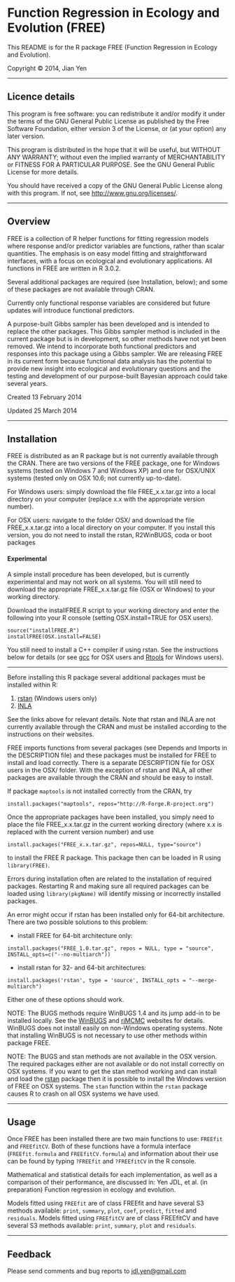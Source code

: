 # Function Regression in Ecology and Evolution (FREE)

This README is for the R package FREE (Function Regression in Ecology and Evolution).

Copyright &copy; 2014, Jian Yen

*****

## Licence details
This program is free software: you can redistribute it and/or modify
it under the terms of the GNU General Public License as published by
the Free Software Foundation, either version 3 of the License, or
(at your option) any later version.

This program is distributed in the hope that it will be useful,
but WITHOUT ANY WARRANTY; without even the implied warranty of
MERCHANTABILITY or FITNESS FOR A PARTICULAR PURPOSE.  See the
GNU General Public License for more details.

You should have received a copy of the GNU General Public License
along with this program.  If not, see <http://www.gnu.org/licenses/>.

*****

## Overview
FREE is a collection of R helper functions for fitting regression models where response and/or predictor variables are functions, rather than scalar quantities. The emphasis is on easy model fitting and straightforward interfaces, with a focus on ecological and evolutionary applications. All functions in FREE are written in R 3.0.2.

Several additional packages are required (see Installation, below); and some of these packages are not available through CRAN.

Currently only functional response variables are considered but future updates will introduce functional predictors.

A purpose-built Gibbs sampler has been developed and is intended to replace the other packages. This Gibbs sampler method is included in the current package but is in development, so other methods have not yet been removed. We intend to incorporate both functional predictors and responses into this package using a Gibbs sampler. We are releasing FREE in its current form because functional data analysis has the potential to provide new insight into ecological and evolutionary questions and the testing and development of our purpose-built Bayesian approach could take several years.


Created 13 February 2014

Updated 25 March 2014

*****

## Installation
FREE is distributed as an R package but is not currently available through the CRAN. There are two versions of the FREE package, one for Windows systems (tested on Windows 7 and Windows XP) and one for OSX/UNIX systems (tested only on OSX 10.6; not currently up-to-date).

For Windows users: simply download the file FREE_x.x.tar.gz into a local directory on your computer (replace x.x with the appropriate version number).

For OSX users: navigate to the folder OSX/ and download the file FREE_x.x.tar.gz into a local directory on your computer. If you install this version, you do not need to install the rstan, R2WinBUGS, coda or boot packages

#### Experimental
A simple install procedure has been developed, but is currently experimental and may not work on all systems. You will still need to download the appropriate FREE_x.x.tar.gz file (OSX or Windows) to your working directory.

Download the installFREE.R script to your working directory and enter the following into your R console (setting OSX.install=TRUE for OSX users).
```
source("installFREE.R")
installFREE(OSX.install=FALSE)
```

You still need to install a C++ compiler if using rstan. See the instructions below for details (or see [gcc](https://github.com/kennethreitz/osx-gcc-installer/) for OSX users and [Rtools](https://github.com/stan-dev/rstan/wiki/Install-Rtools-for-Windows) for Windows users).
*****

Before installing this R package several additional packages must be installed within R:

1. [rstan](http://mc-stan.org/rstan.html) (Windows users only)
2. [INLA](http://www.r-inla.org/)

See the links above for relevant details. Note that rstan and INLA are not currently available through the CRAN and must be installed according to the instructions on their websites.

FREE imports functions from several packages (see Depends and Imports in the DESCRIPTION file) and these packages must be installed for FREE to install and load correctly. There is a separate DESCRIPTION file for OSX users in the OSX/ folder. With the exception of rstan and INLA, all other packages are available through the CRAN and should be easy to install.

If package `maptools` is not installed correctly from the CRAN, try
```
install.packages("maptools", repos="http://R-Forge.R-project.org")
```

Once the appropriate packages have been installed, you simply need to place the file FREE_x.x.tar.gz in the current working directory (where x.x is replaced with the current version number) and use
```
install.packages("FREE_x.x.tar.gz", repos=NULL, type="source")
```
to install the FREE R package. This package then can be loaded in R using `library(FREE)`.

Errors during installation often are related to the installation of required packages. Restarting R and making sure all required packages can be loaded using `library(pkgName)` will identify missing or incorrectly installed packages.

An error might occur if rstan has been installed only for 64-bit architecture. There are two possible solutions to this problem:

- install FREE for 64-bit architecture only:
```
install.packages("FREE_1.0.tar.gz", repos = NULL, type = "source", INSTALL_opts=c("--no-multiarch"))
```
- install rstan for 32- and 64-bit architectures:
```
install.packages('rstan', type = 'source', INSTALL_opts = "--merge-multiarch")
```

Either one of these options should work.

NOTE: The BUGS methods require WinBUGS 1.4 and its jump add-in to be installed locally. See the [WinBUGS](http://www2.mrc-bsu.cam.ac.uk/bugs/) and [rjMCMC](http://www.winbugs-development.org.uk/rjmcmc.html) websites for details. WinBUGS does not install easily on non-Windows operating systems. Note that installing WinBUGS is not necessary to use other methods within package FREE.

NOTE: The BUGS and stan methods are not available in the OSX version. The required packages either are not available or do not install correctly on OSX systems. If you want to get the stan method working and can install and load the [rstan](http://mc-stan.org/rstan.html) package then it is possible to install the Windows version of FREE on OSX systems. The `stan` function within the `rstan` package causes R to crash on all OSX systems we have used.

*****

## Usage
Once FREE has been installed there are two main functions to use: `FREEfit` and `FREEfitCV`. Both of these functions have a formula interface (`FREEfit.formula` and `FREEfitCV.formula`) and information about their use can be found by typing `?FREEfit` and `?FREEfitCV` in the R console.

Mathematical and statistical details for each implementation, as well as a comparison of their performance, are discussed in:
Yen JDL, et al. (in preparation) Function regression in ecology and evolution.

Models fitted using `FREEfit` are of class FREEfit and have several S3 methods available: `print`, `summary`, `plot`, `coef`, `predict`, `fitted` and `residuals`. Models fitted using `FREEfitCV` are of class FREEfitCV and have several S3 methods available: `print`, `summary`, `plot` and `residuals`.

*****

## Feedback
Please send comments and bug reports to
<jdl.yen@gmail.com>